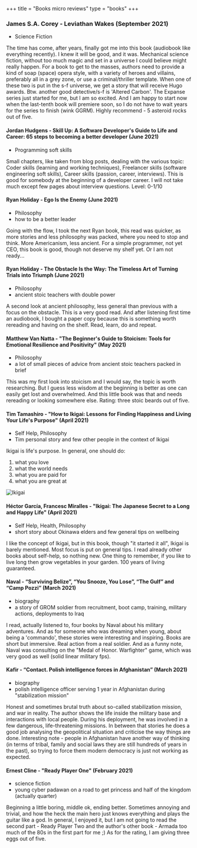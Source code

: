 +++
title = "Books micro reviews"
type = "books"
+++

### James S.A. Corey - Leviathan Wakes (September 2021)

* Science Fiction 

The time has come, after years, finally got me into this book (audiobook like everything recently). I knew it will be good, and it was. Mechanical science fiction, without too much magic and set in a universe I could believe might really happen. For a book to get to the masses, authors need to provide a kind of soap (space) opera style, with a variety of heroes and villains, preferably all in a grey zone, or use a criminal/thriller template. When one of these two is put in the s-f universe, we get a story that will receive Hugo awards. Btw. another good detective/s-f is 'Altered Carbon'. The Expanse series just started for me, but I am so excited. And I am happy to start now when the last-tenth book will premiere soon, so I do not have to wait years for the series to finish (wink GGRM).
Highly recommend - 5 asteroid rocks out of five.

#### Jordan Hudgens - Skill Up: A Software Developer's Guide to Life and Career: 65 steps to becoming a better developer (June 2021)

* Programming soft skills 

Small chapters, like taken from blog posts, dealing with the various topic: Coder skills (learning and working techniques), Freelancer skills (software engineering soft skills), Career skills (passion, career, interviews). This is good for somebody at the beginning of a developer career. 
I will not take much except few pages about interview questions.
Level: 0-1/10 


#### Ryan Holiday - Ego Is the Enemy (June 2021)

* Philosophy
* how to be a better leader

Going with the flow, I took the next Ryan book, this read was quicker, as more stories and less philosophy was packed, where you need to stop and think.
More Americanism, less ancient. For a simple programmer, not yet CEO, this book is good, though not deserve my shelf yet. Or I am not ready...


#### Ryan Holiday - The Obstacle Is the Way: The Timeless Art of Turning Trials into Triumph (June 2021)

* Philosophy
* ancient stoic teachers with double power

A second look at ancient philosophy, less general than previous with a focus on the obstacle. This is a very good read.
And after listening first time an audiobook, I bought a paper copy because this is something worth rereading and having on the shelf.
Read, learn, do and repeat.

#### Matthew Van Natta - "The Beginner's Guide to Stoicism: Tools for Emotional Resilience and Positivity" (May 2021)

* Philosophy
* a lot of small pieces of advice from ancient stoic teachers packed in brief

This was my first look into stoicism and I would say, the topic is worth researching. But I guess less wisdom at the beginning is better as one can easily get lost and overwhelmed. And this little book was that and needs rereading or looking somewhere else.
Rating: three stoic beards out of five.

#### Tim Tamashiro - "How to Ikigai: Lessons for Finding Happiness and Living Your Life's Purpose" (April 2021)

* Self Help, Philosophy
* Tim personal story and few other people in the context of Ikigai

Ikigai is life's purpose. In general, one should do:
1) what you love
2) what the world needs
3) what you are paid for
4) what you are great at

![Ikigai](../img/ikigai.jpg)

#### Héctor García, Francesc Miralles - "Ikigai: The Japanese Secret to a Long and Happy Life" (April 2021)

* Self Help, Health, Philosophy
* short story about Okinawa elders and few general tips on wellbeing

I like the concept of Ikigai, but in this book, though "it started it all", Ikigai is barely mentioned. Most focus is put on general tips. I read already other books about self-help, so nothing new. One thing to remember, if you like to live long then grow vegetables in your garden. 100 years of living guaranteed.

#### Naval - “Surviving Belize”, “You Snooze, You Lose”, “The Gulf” and “Camp Pozzi” (March 2021)

* biography
* a story of GROM soldier from recruitment, boot camp, training, military actions, deployments to Iraq

I read, actually listened to, four books by Naval about his military adventures. And as for someone who was dreaming when young, about being a 'commando', these stories were interesting and inspiring. Books are short but immersive. Real action from a real soldier. And as a funny note, Naval was consulting on the "Medal of Honor. Warfighter" game, which was very good as well (solid linear military fps).

#### Kafir - “Contact. Polish intelligence forces in Afghanistan” (March 2021)

* biography
* polish intelligence officer serving 1 year in Afghanistan during "stabilization mission"

Honest and sometimes brutal truth about so-called stabilization mission, and war in reality. The author shows the life inside the military base and interactions with local people. During his deployment, he was involved in a few dangerous, life-threatening missions. In between that stories he does a good job analysing the geopolitical situation and criticise the way things are done. Interesting note - people in Afghanistan have another way of thinking (in terms of tribal, family and social laws they are still hundreds of years in the past), so trying to force them modern democracy is just not working as expected.

#### Ernest Cline - "Ready Player One" (February 2021)

* science fiction
* young cyber padawan on a road to get princess and half of the kingdom (actually quarter)

Beginning a little boring, middle ok, ending better. Sometimes annoying and trivial, and how the heck the main hero just knows everything and plays the guitar like a god.
In general, I enjoyed it, but I am not going to read the second part - Ready Player Two and the author's other book - Armada too much of the 80s in the first part for me ;)
As for the rating, I am giving three eggs out of five.
